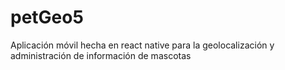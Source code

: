 # petGeo5
Aplicación móvil hecha en react native para la geolocalización y administración de información de mascotas 
